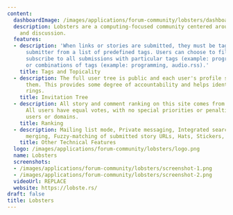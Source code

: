 ```yaml
---
content:
  dashboardImage: /images/applications/forum-community/lobsters/dashboard.png
  description: Lobsters are a computing-focused community centered around link aggregation
    and discussion.
  features:
  - description: 'When links or stories are submitted, they must be tagged by the
      submitter from a list of predefined tags. Users can choose to filter out or
      subscribe to all submissions with particular tags (example: programming.rss)
      or combinations of tags (example: programming, audio.rss).'
    title: Tags and Topicality
  - description: The full user tree is public and each user's profile shows who invited
      them. This provides some degree of accountability and helps identify voting
      rings.
    title: Invitation Tree
  - description: All story and comment ranking on this site comes from user activity.
      All users have equal votes, with no special priorities or penalties for specific
      users or domains.
    title: Ranking
  - description: Mailing list mode, Private messaging, Integrated search engine, Story
      merging, Fuzzy-matching of submitted story URLs, Hats, Stickers, and many more.
    title: Other Technical Features
  logo: /images/applications/forum-community/lobsters/logo.png
  name: Lobsters
  screenshots:
  - /images/applications/forum-community/lobsters/screenshot-1.png
  - /images/applications/forum-community/lobsters/screenshot-2.png
  videoUrl: REPLACE
  website: https://lobste.rs/
draft: false
title: Lobsters
---
```


